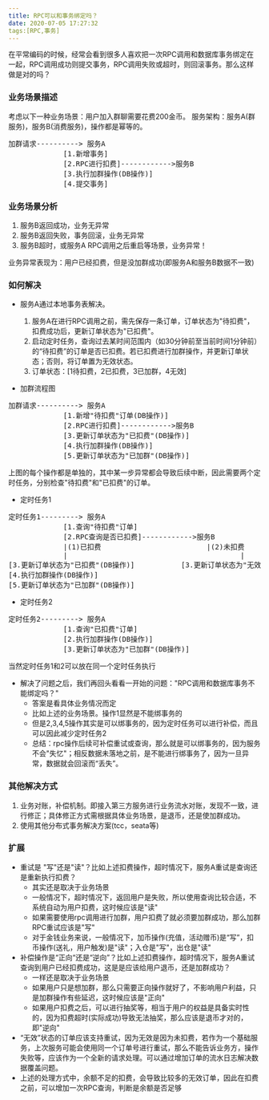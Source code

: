 ```yaml
---
title: RPC可以和事务绑定吗？
date: 2020-07-05 17:27:32
tags:[RPC,事务]
---
```


在平常编码的时候，经常会看到很多人喜欢把一次RPC调用和数据库事务绑定在一起，RPC调用成功则提交事务，RPC调用失败或超时，则回滚事务。那么这样做是对的吗？



### 业务场景描述

考虑以下一种业务场景：用户加入群聊需要花费200金币。
服务架构：服务A(群服务)，服务B(消费服务)，操作都是幂等的。

<pre>
加群请求----------> 服务A
             [1.新增事务]
             [2.RPC进行扣费]------------>服务B
             [3.执行加群操作(DB操作)]
             [4.提交事务]
</pre>

### 业务场景分析

1. 服务B返回成功，业务无异常
2. 服务B返回失败，事务回滚，业务无异常
3. 服务B超时，或服务A RPC调用之后重启等场景，业务异常！

业务异常表现为：用户已经扣费，但是没加群成功(即服务A和服务B数据不一致)

### 如何解决
+ 服务A通过本地事务表解决。
	1. 服务A在进行RPC调用之前，需先保存一条订单，订单状态为"待扣费"，扣费成功后，更新订单状态为"已扣费"。
	2. 启动定时任务，查询过去某时间范围内（如30分钟前至当前时间1分钟前）的“待扣费”的订单是否已扣费。若已扣费进行加群操作，并更新订单状态；否则，将订单置为无效状态。
	3. 订单状态：[1待扣费，2已扣费，3已加群，4无效]

+ 加群流程图
<pre>
加群请求----------> 服务A
             [1.新增"待扣费"订单(DB操作)]
             [2.RPC进行扣费]------------>服务B
             [3.更新订单状态为"已扣费"(DB操作)]
             [4.执行加群操作(DB操作)]
             [5.更新订单状态为"已加群"(DB操作)]
</pre>
上图的每个操作都是单独的，其中某一步异常都会导致后续中断，因此需要两个定时任务，分别检查"待扣费"和"已扣费"的订单。

+ 定时任务1
<pre>
定时任务1---------> 服务A
             [1.查询"待扣费"订单]
             [2.RPC查询是否已扣费]------------>服务B
             |(1)已扣费                         |(2)未扣费
             |                                         |
[3.更新订单状态为"已扣费"(DB操作)]           [3.更新订单状态为"无效"(DB操作)]
[4.执行加群操作(DB操作)]
[5.更新订单状态为"已加群"(DB操作)]             
</pre>

+ 定时任务2
<pre>
定时任务2---------> 服务A
             [1.查询"已扣费"订单]    
             [2.执行加群操作(DB操作)]
             [3.更新订单状态为"已加群"(DB操作)]             
</pre>
当然定时任务1和2可以放在同一个定时任务执行

+ 解决了问题之后，我们再回头看看一开始的问题："RPC调用和数据库事务不能绑定吗？"
   - 答案是看具体业务情况而定
   - 比如上述的业务场景。操作1显然是不能绑事务的
   - 但是2,3,4,5操作其实是可以绑事务的，因为定时任务可以进行补偿，而且可以因此减少定时任务2
   - 总结：rpc操作后续可补偿重试或查询，那么就是可以绑事务的，因为服务不会"失忆"；相反数据未落地之前，是不能进行绑事务了，因为一旦异常，数据就会回滚而“丢失”。

### 其他解决方式
1. 业务对账，补偿机制。即接入第三方服务进行业务流水对账，发现不一致，进行修正；具体修正方式需根据具体业务场景，是退币，还是使加群成功。
2. 使用其他分布式事务解决方案(tcc，seata等)

### 扩展
+ 重试是 "写"还是"读"？比如上述扣费操作，超时情况下，服务A重试是查询还是重新执行扣费？
	- 其实还是取决于业务场景
	- 一般情况下，超时情况下，返回用户是失败，所以使用查询比较合适，不系统自动为用户扣费，这时候应该是"读"
	- 如果需要使用rpc调用进行加群，用户扣费了就必须要加群成功，那么加群RPC重试应该是"写"
	- 对于金钱业务来说，一般情况下，加币操作(充值，活动赠币)是“写”，扣币操作(送礼，用户触发)是"读"；入仓是"写"，出仓是"读"
+ 补偿操作是“正向“还是“逆向”？比如上述扣费操作，超时情况下，服务A重试查询到用户已经扣费成功，这是是应该给用户退币，还是加群成功？
	- 一样还是取决于业务场景
	- 如果用户只是想加群，那么只需要正向操作就好了，不影响用户利益，只是加群操作有些延迟，这时候应该是"正向"
	- 如果用户扣费之后，可以进行抽奖等，相当于用户的权益是具备实时性的，因为扣费超时(实际成功)导致无法抽奖，那么应该是退币才对的，即"逆向"
+ “无效”状态的订单应该支持重试，因为无效是因为未扣费，若作为一个基础服务，上次服务可能会使用同一个订单号进行重试，那么不能告诉业务方，操作失败等，应该作为一个全新的请求处理。可以通过增加订单的流水日志解决数据覆盖问题。
+ 上述的处理方式中，余额不足的扣费，会导致比较多的无效订单，因此在扣费之前，可以增加一次RPC查询，判断是余额是否足够
